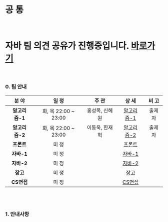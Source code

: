 # 공 통

<br>

# 자바 팀 의견 공유가 진행중입니다. [바로가기](https://github.com/windy825/Study_box/issues/1)

<br>

### 0. 팀 안내

|     분 야      |        일 정         |     주 관      |                            상 세                             | 비 고  |
| :------------: | :------------------: | :------------: | :----------------------------------------------------------: | :----: |
| **알고리즘-1** | 화, 목 22:00 ~ 23:00 | 홍성목, 신혜원 | [알고리즘-1](https://github.com/windy825/Study_box/tree/master/알고리즘-1) | 출제자 |
| **알고리즘-2** | 화, 목 22:00 ~ 23:00 | 이동욱, 한재혁 | [알고리즘-2](https://github.com/windy825/Study_box/tree/master/알고리즘-2) | 출제자 |
|   **프론트**   |        미 정         |                | [프론트](https://github.com/windy825/Study_box/tree/master/프론트) |        |
|   **자바-1**   |        미 정         |                | [자바-1](https://github.com/windy825/Study_box/tree/master/자바-1) |        |
|   **자바-2**   |        미 정         |                | [자바-2](https://github.com/windy825/Study_box/tree/master/자바-2) |        |
|    **장고**    |        미 정         |                | [장고](https://github.com/windy825/Study_box/tree/master/장고) |        |
|   **CS면접**   |        미 정         |                | [CS면접](https://github.com/windy825/Study_box/tree/master/CS면접) |        |

<br>

<br>

### 1. 안내사항

```

```

